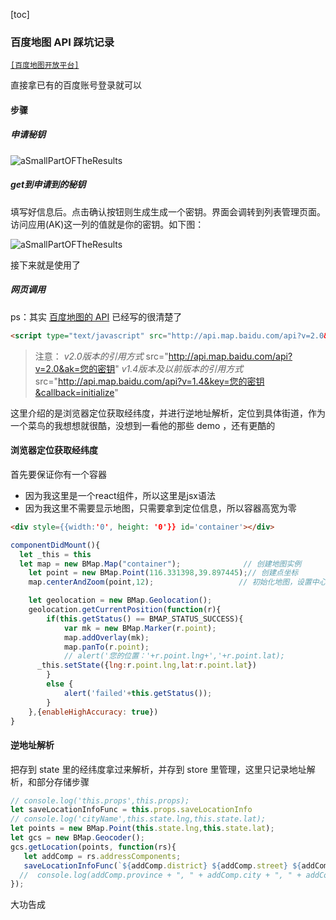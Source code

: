 [toc]

### 百度地图 API 踩坑记录

[`[百度地图开放平台]`](http://lbsyun.baidu.com/)

直接拿已有的百度账号登录就可以

#### 步骤

##### 申请秘钥

![aSmallPartOFTheResults](https://github.com/fightingljm/myblog/blob/master/src/image/applicationSecretKey.png?raw=true)

##### get到申请到的秘钥

填写好信息后。点击确认按钮则生成生成一个密钥。界面会调转到列表管理页面。访问应用(AK)这一列的值就是你的密钥。如下图：

![aSmallPartOFTheResults](https://github.com/fightingljm/myblog/blob/master/src/image/secretKey.png?raw=true)

接下来就是使用了

##### 网页调用

ps：其实 [百度地图的 API](http://lbsyun.baidu.com/index.php?title=jspopular/guide/helloworld) 已经写的很清楚了

```html
<script type="text/javascript" src="http://api.map.baidu.com/api?v=2.0&ak=您的密钥"></script>
```


> 注意：
*v2.0版本的引用方式*
src="http://api.map.baidu.com/api?v=2.0&ak=您的密钥"
*v1.4版本及以前版本的引用方式*
src="http://api.map.baidu.com/api?v=1.4&key=您的密钥&callback=initialize"

这里介绍的是浏览器定位获取经纬度，并进行逆地址解析，定位到具体街道，作为一个菜鸟的我想想就很酷，没想到一看他的那些 demo ，还有更酷的

#### 浏览器定位获取经纬度

首先要保证你有一个容器

>
- 因为我这里是一个react组件，所以这里是jsx语法
- 因为我这里不需要显示地图，只需要拿到定位信息，所以容器高宽为零

```html
<div style={{width:'0', height: '0'}} id='container'></div>
```

```js
componentDidMount(){
  let _this = this
  let map = new BMap.Map("container");              // 创建地图实例
	let point = new BMap.Point(116.331398,39.897445);// 创建点坐标
	map.centerAndZoom(point,12);                   // 初始化地图，设置中心点坐标和地图级别

	let geolocation = new BMap.Geolocation();
	geolocation.getCurrentPosition(function(r){
		if(this.getStatus() == BMAP_STATUS_SUCCESS){
			var mk = new BMap.Marker(r.point);
			map.addOverlay(mk);
			map.panTo(r.point);
			// alert('您的位置：'+r.point.lng+','+r.point.lat);
      _this.setState({lng:r.point.lng,lat:r.point.lat})
		}
		else {
			alert('failed'+this.getStatus());
		}
	},{enableHighAccuracy: true})
}
```

#### 逆地址解析

把存到 state 里的经纬度拿过来解析，并存到 store 里管理，这里只记录地址解析，和部分存储步骤

```js
// console.log('this.props',this.props);
let saveLocationInfoFunc = this.props.saveLocationInfo
// console.log('cityName',this.state.lng,this.state.lat);
let points = new BMap.Point(this.state.lng,this.state.lat);
let gcs = new BMap.Geocoder();
gcs.getLocation(points, function(rs){
   let addComp = rs.addressComponents;
   saveLocationInfoFunc(`${addComp.district} ${addComp.street} ${addComp.streetNumber}`)
  //  console.log(addComp.province + ", " + addComp.city + ", " + addComp.district + ", " + addComp.street + ", " + addComp.streetNumber);
});
```

大功告成
